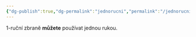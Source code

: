 ```yaml
---
{"dg-publish":true,"dg-permalink":"jednorucni","permalink":"/jednorucni/"}
---
```


1-ruční zbraně **můžete** používat jednou rukou.